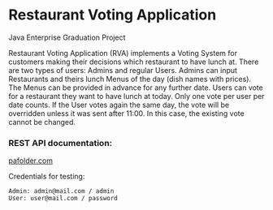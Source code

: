 Restaurant Voting Application
=============================

Java Enterprise Graduation Project

Restaurant Voting Application (RVA) implements a Voting System for customers making their decisions
which restaurant to have lunch at. There are two types of users: Admins and regular Users. Admins can
input Restaurants and theirs lunch Menus of the day (dish names with prices). The Menus can be provided
in advance for any further date. Users can vote for a restaurant they want to have lunch at today.
Only one vote per user per date counts. If the User votes again the same day, the vote will be overridden
unless it was sent after 11:00. In this case, the existing vote cannot be changed.

### REST API documentation:

[pafolder.com](http://pafolder.com)

Credentials for testing:

```
Admin: admin@mail.com / admin
User: user@mail.com / password
```
